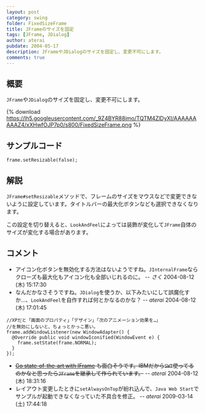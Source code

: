 ```yaml
---
layout: post
category: swing
folder: FixedSizeFrame
title: JFrameのサイズを固定
tags: [JFrame, JDialog]
author: aterai
pubdate: 2004-05-17
description: JFrameやJDialogのサイズを固定し、変更不可にします。
comments: true
---
```

## 概要
`JFrame`や`JDialog`のサイズを固定し、変更不可にします。

{% download https://lh5.googleusercontent.com/_9Z4BYR88imo/TQTM4ZlDyXI/AAAAAAAAAZ4/xXHwfOJP7p0/s800/FixedSizeFrame.png %}

## サンプルコード
<pre class="prettyprint"><code>frame.setResizable(false);
</code></pre>

## 解説
`JFrame#setResizable`メソッドで、フレームのサイズをマウスなどで変更できないように設定しています。タイトルバーの最大化ボタンなども選択できなくなります。

この設定を切り替えると、`LookAndFeel`によっては装飾が変化して`JFrame`自体のサイズが変化する場合があります。

## コメント
- アイコン化ボタンを無効化する方法はないようですね。`JInternalFrame`ならクローズも最大化もアイコン化も全部いじれるのに。 -- *さく* 2004-08-12 (木) 15:17:30
- なんだかなさそうですね。`JDialog`を使うか、以下みたいにして誤魔化すか…、`LookAndFeel`を自作すれば何とかなるのかな？ -- *aterai* 2004-08-12 (木) 17:01:45

<!-- dummy comment line for breaking list -->

<pre class="prettyprint"><code>//XPだと「画面のプロパティ」「デザイン」「次のアニメーション効果を…」
//を無効にしないと、ちょっとかっこ悪い。
frame.addWindowListener(new WindowAdapter() {
  @Override public void windowIconified(WindowEvent e) {
    frame.setState(frame.NORMAL);
  }
});
</code></pre>

- ~~[Go state-of-the-art with IFrame](http://www.ibm.com/developerworks/library/j-iframe/) も面白そうです。IBMだから`SWT`使ってるのかなと思ったら`JFrame`を継承して作られています。~~ -- *aterai* 2004-08-12 (木) 18:31:16
- レイアウト変更したときに`setAlwaysOnTop`が紛れ込んで、`Java Web Start`でサンプルが起動できなくなっていた不具合を修正。 -- *aterai* 2009-03-14 (土) 17:44:18

<!-- dummy comment line for breaking list -->

